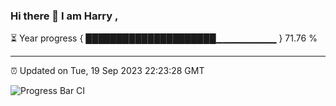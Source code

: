 ### Hi there 👋 I am Harry , 

⏳ Year progress { █████████████████████▁▁▁▁▁▁▁▁▁ } 71.76 %

---

⏰ Updated on Tue, 19 Sep 2023 22:23:28 GMT

![Progress Bar CI](https://github.com/duykhang68/duykhang68/workflows/Progress%20Bar%20CI/badge.svg)
